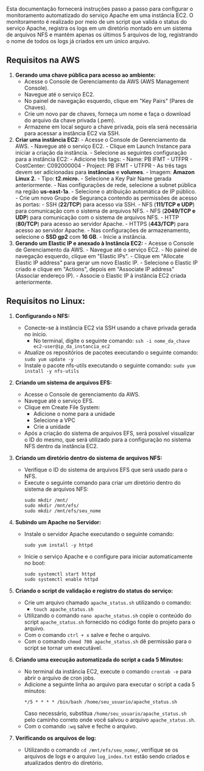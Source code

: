 Esta documentação fornecerá instruções passo a passo para configurar o monitoramento automatizado do serviço Apache em uma instância EC2. O monitoramento é realizado por meio de um script que valida o status do serviço Apache, registra os logs em um diretório montado em um sistema de arquivos NFS e mantém apenas os últimos 5 arquivos de log, registrando o nome de todos os logs já criados em um único arquivo.

## Requisitos na AWS
 1. **Gerando uma chave pública para acesso ao ambiente:**
	- Acesse o Console de Gerenciamento da AWS (AWS Management Console).
	- Navegue até o serviço EC2.
	- No painel de navegação esquerdo, clique em "Key Pairs" (Pares de Chaves).
	- Crie um novo par de chaves, forneça um nome e faça o download do arquivo da chave privada (.pem).
	- Armazene em local seguro a chave privada, pois ela será necessária para acessar a instância EC2 via SSH.
2. **Criar uma instância EC2:**
	   - Acesse o Console de Gerenciamento da AWS.
	   - Navegue até o serviço EC2.
	   - Clique em Launch Instance para iniciar a criação da instância.
	   - Selecione as seguintes configuração para a instância EC2:
		   - Adicione três tags:
				   - Name: PB IFMT - UTFPR
				   - CostCenter: C092000004
				   - Project: PB IFMT - UTFPR
				   - As três tags devem ser adicionadas para **instâncias** e **volumes**.
		   - Imagem: **Amazon Linux 2.**
		   - Tipo:  **t2.micro.**
		   - Selecione a Key Pair Name gerada anteriormente.
		   - Nas configurações de rede, selecione a subnet pública na região **us-east-1a**.
		   - Selecione o atribuição automática de IP público.
		   - Crie um novo Grupo de Segurança contendo as permissões de acesso às portas:
			   - SSH (**22/TCP**) para acesso via SSH.
			   - NFS (**111/TCP e UDP**) para comunicação com o sistema de arquivos NFS.
			   - NFS (**2049/TCP e UDP**) para comunicação com o sistema de arquivos NFS.
			   - HTTP (**80/TCP**) para acesso ao servidor Apache.
			   - HTTPS (**443/TCP**) para acesso ao servidor Apache.
		   - Nas configurações de armazenamento, selecione o **SSD gp2** com **16 GB**.
		   - Inicie a instância.
3. **Gerando um Elastic IP e anexado à Instância EC2:**
	   - Acesse o Console de Gerenciamento da AWS.
	   - Navegue até o serviço EC2.
	   - No painel de navegação esquerdo, clique em "Elastic IPs".
	   - Clique em "Allocate Elastic IP address" para gerar um novo Elastic IP.
	   - Selecione o Elastic IP criado e clique em "Actions", depois em "Associate IP address" (Associar endereço IP).
	   - Associe o Elastic IP à instância EC2 criada anteriormente.

## **Requisitos no Linux:**
1. **Configurando o NFS:**
   - Conecte-se à instância EC2 via SSH usando a chave privada gerada no início.
	   - No terminal, digite o seguinte comando:
	      ```ssh -i nome_da_chave ec2-user@ip_da_instancia_ec2```
   - Atualize os repositórios de pacotes executando o seguinte comando:
	     ```sudo yum update -y```
   - Instale o pacote nfs-utils executando o seguinte comando:
     ```sudo yum install -y nfs-utils```
2. **Criando um sistema de arquivos EFS:**
	-  Acesse o Console de gerenciamento da AWS.
	- Navegue até o serviço EFS.
	- Clique em Create File System:
		- Adicione o nome para a unidade
		- Selecione a VPC
		- Crie a unidade
	- Após a criação do sistema de arquivos EFS, será possível visualizar o ID do mesmo, que será utilizado para a configuração no sistema NFS dentro da instância EC2.
3. **Criando um diretório dentro do sistema de arquivos NFS:**
   - Verifique o ID do sistema de arquivos EFS que será usado para o NFS.
   - Execute o seguinte comando para criar um diretório dentro do sistema de arquivos NFS:
     ```
     sudo mkdir /mnt/
     sudo mkdir /mnt/efs/
     sudo mkdir /mnt/efs/seu_nome
     ```

3. **Subindo um Apache no Servidor:**
   - Instale o servidor Apache executando o seguinte comando:
     ```
     sudo yum install -y httpd
     ```
   - Inicie o serviço Apache e o configure para iniciar automaticamente no boot:
     ```
     sudo systemctl start httpd
     sudo systemctl enable httpd
     ```

4. **Criando o script de validação e registro do status do serviço:**
   - Crie um arquivo chamado `apache_status.sh` utilizando o comando:
	   - `touch apache_status.sh`
   - Utilizando o comando `nano apache_status.sh` copie o conteúdo do script `apache_status.sh` fornecido no código fonte do projeto para o arquivo.
   - Com o comando `ctrl + x` salve e feche o arquivo.
   - Com o comando `chmod 700 apache_status.sh` dê permissão para o script se tornar um executável.

5. **Criando uma execução automatizada do script a cada 5 Minutos:**
   -  No terminal da instância EC2, execute o comando `crontab -e` para abrir o arquivo de cron jobs.
   - Adicione a seguinte linha ao arquivo para executar o script a cada 5 minutos:
     ```
     */5 * * * * /bin/bash /home/seu_usuario/apache_status.sh
     ```
     Caso necessário, substitua `/home/seu_usuario/apache_status.sh` pelo caminho correto onde você salvou o arquivo `apache_status.sh`.
   - Com o comando `:wq` salve e feche o arquivo.

7. **Verificando os arquivos de log:**
	- Utilizando o comando `cd /mnt/efs/seu_nome/`, verifique se os arquivos de logs e o arquivo `log_index.txt` estão sendo criados e atualizados dentro do diretório.